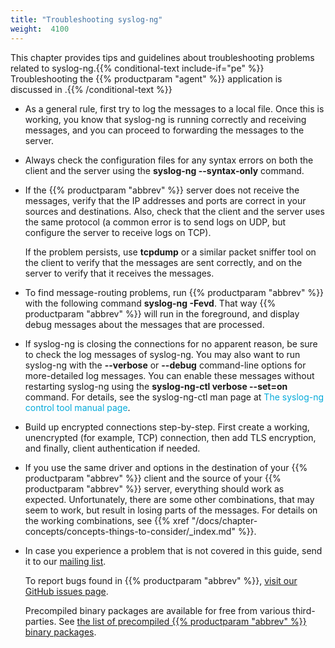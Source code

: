 ```yaml
---
title: "Troubleshooting syslog-ng"
weight:  4100
---
```

<!-- DISCLAIMER: This file is based on the syslog-ng Open Source Edition documentation https://github.com/balabit/syslog-ng-ose-guides/commit/2f4a52ee61d1ea9ad27cb4f3168b95408fddfdf2 and is used under the terms of The syslog-ng Open Source Edition Documentation License. The file has been modified by Axoflow. -->

This chapter provides tips and guidelines about troubleshooting problems related to syslog-ng.{{% conditional-text include-if="pe" %}} Troubleshooting the {{% productparam "agent" %}} application is discussed in <span></span>.{{% /conditional-text %}}

  - As a general rule, first try to log the messages to a local file. Once this is working, you know that syslog-ng is running correctly and receiving messages, and you can proceed to forwarding the messages to the server.

  - Always check the configuration files for any syntax errors on both the client and the server using the **syslog-ng --syntax-only** command.

  - If the {{% productparam "abbrev" %}} server does not receive the messages, verify that the IP addresses and ports are correct in your sources and destinations. Also, check that the client and the server uses the same protocol (a common error is to send logs on UDP, but configure the server to receive logs on TCP).
    
    If the problem persists, use **tcpdump** or a similar packet sniffer tool on the client to verify that the messages are sent correctly, and on the server to verify that it receives the messages.

  - To find message-routing problems, run {{% productparam "abbrev" %}} with the following command **syslog-ng -Fevd**. That way {{% productparam "abbrev" %}} will run in the foreground, and display debug messages about the messages that are processed.

  - If syslog-ng is closing the connections for no apparent reason, be sure to check the log messages of syslog-ng. You may also want to run syslog-ng with the **--verbose** or **--debug** command-line options for more-detailed log messages. You can enable these messages without restarting syslog-ng using the **syslog-ng-ctl verbose --set=on** command. For details, see the syslog-ng-ctl man page at <span class="mcFormatColor" style="color: #04aada;">The syslog-ng control tool manual page</span>.

  - Build up encrypted connections step-by-step. First create a working, unencrypted (for example, TCP) connection, then add TLS encryption, and finally, client authentication if needed.

  - If you use the same driver and options in the destination of your {{% productparam "abbrev" %}} client and the source of your {{% productparam "abbrev" %}} server, everything should work as expected. Unfortunately, there are some other combinations, that may seem to work, but result in losing parts of the messages. For details on the working combinations, see {{% xref "/docs/chapter-concepts/concepts-things-to-consider/_index.md" %}}.

  - In case you experience a problem that is not covered in this guide, send it to our [mailing list](https://lists.balabit.hu/mailman/listinfo/syslog-ng/).
    
    To report bugs found in {{% productparam "abbrev" %}}, [visit our GitHub issues page](https://github.com/syslog-ng/syslog-ng/issues/).
    
    Precompiled binary packages are available for free from various third-parties. See [the list of precompiled {{% productparam "abbrev" %}} binary packages](https://www.syslog-ng.com/products/open-source-log-management/3rd-party-binaries.aspx).
